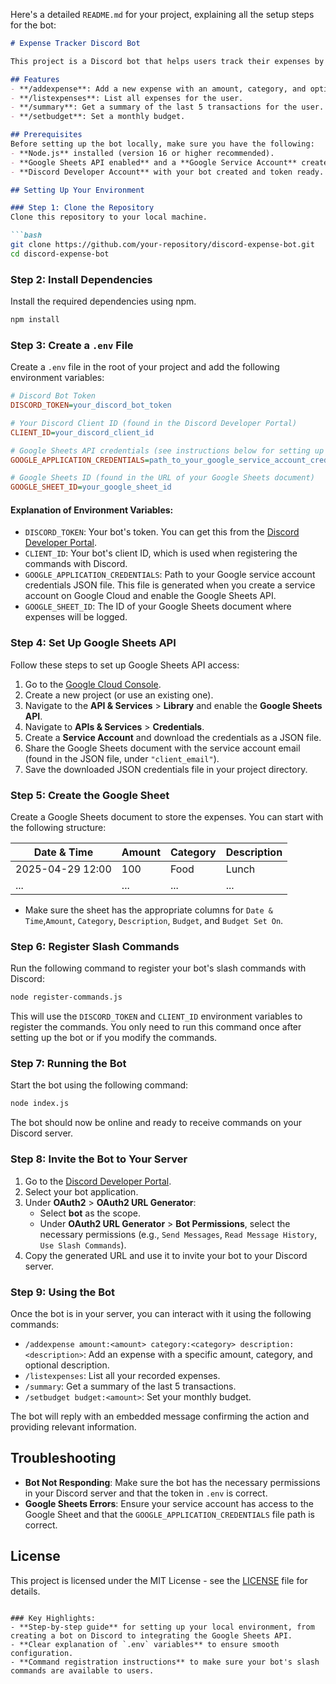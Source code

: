 Here's a detailed `README.md` for your project, explaining all the setup steps for the bot:

```markdown
# Expense Tracker Discord Bot

This project is a Discord bot that helps users track their expenses by logging them into Google Sheets. The bot allows users to add expenses, view all expenses, see a summary of the last 5 transactions, and set a monthly budget. The bot interacts with the user through slash commands and stores data in a Google Sheets document.

## Features
- **/addexpense**: Add a new expense with an amount, category, and optional description.
- **/listexpenses**: List all expenses for the user.
- **/summary**: Get a summary of the last 5 transactions for the user.
- **/setbudget**: Set a monthly budget.

## Prerequisites
Before setting up the bot locally, make sure you have the following:
- **Node.js** installed (version 16 or higher recommended).
- **Google Sheets API enabled** and a **Google Service Account** created to access the Sheets API.
- **Discord Developer Account** with your bot created and token ready.

## Setting Up Your Environment

### Step 1: Clone the Repository
Clone this repository to your local machine.

```bash
git clone https://github.com/your-repository/discord-expense-bot.git
cd discord-expense-bot
```

### Step 2: Install Dependencies
Install the required dependencies using npm.

```bash
npm install
```

### Step 3: Create a `.env` File
Create a `.env` file in the root of your project and add the following environment variables:

```ini
# Discord Bot Token
DISCORD_TOKEN=your_discord_bot_token

# Your Discord Client ID (found in the Discord Developer Portal)
CLIENT_ID=your_discord_client_id

# Google Sheets API credentials (see instructions below for setting up Google Sheets API)
GOOGLE_APPLICATION_CREDENTIALS=path_to_your_google_service_account_credentials.json

# Google Sheets ID (found in the URL of your Google Sheets document)
GOOGLE_SHEET_ID=your_google_sheet_id
```

#### Explanation of Environment Variables:
- `DISCORD_TOKEN`: Your bot's token. You can get this from the [Discord Developer Portal](https://discord.com/developers/applications).
- `CLIENT_ID`: Your bot's client ID, which is used when registering the commands with Discord.
- `GOOGLE_APPLICATION_CREDENTIALS`: Path to your Google service account credentials JSON file. This file is generated when you create a service account on Google Cloud and enable the Google Sheets API.
- `GOOGLE_SHEET_ID`: The ID of your Google Sheets document where expenses will be logged.

### Step 4: Set Up Google Sheets API
Follow these steps to set up Google Sheets API access:

1. Go to the [Google Cloud Console](https://console.cloud.google.com/).
2. Create a new project (or use an existing one).
3. Navigate to the **API & Services** > **Library** and enable the **Google Sheets API**.
4. Navigate to **APIs & Services** > **Credentials**.
5. Create a **Service Account** and download the credentials as a JSON file.
6. Share the Google Sheets document with the service account email (found in the JSON file, under `"client_email"`).
7. Save the downloaded JSON credentials file in your project directory.

### Step 5: Create the Google Sheet
Create a Google Sheets document to store the expenses. You can start with the following structure:

| Date & Time       | Amount | Category  | Description |
|-------------------|--------|-----------|-------------|
| 2025-04-29 12:00  | 100    | Food      | Lunch       |
| ...               | ...    | ...       | ...         |

- Make sure the sheet has the appropriate columns for `Date & Time`,`Amount`, `Category`, `Description`, `Budget`, and `Budget Set On`.

### Step 6: Register Slash Commands
Run the following command to register your bot's slash commands with Discord:

```bash
node register-commands.js
```

This will use the `DISCORD_TOKEN` and `CLIENT_ID` environment variables to register the commands. You only need to run this command once after setting up the bot or if you modify the commands.

### Step 7: Running the Bot
Start the bot using the following command:

```bash
node index.js
```

The bot should now be online and ready to receive commands on your Discord server.

### Step 8: Invite the Bot to Your Server
1. Go to the [Discord Developer Portal](https://discord.com/developers/applications).
2. Select your bot application.
3. Under **OAuth2** > **OAuth2 URL Generator**:
   - Select **bot** as the scope.
   - Under **OAuth2 URL Generator** > **Bot Permissions**, select the necessary permissions (e.g., `Send Messages`, `Read Message History`, `Use Slash Commands`).
4. Copy the generated URL and use it to invite your bot to your Discord server.

### Step 9: Using the Bot
Once the bot is in your server, you can interact with it using the following commands:

- `/addexpense amount:<amount> category:<category> description:<description>`: Add an expense with a specific amount, category, and optional description.
- `/listexpenses`: List all your recorded expenses.
- `/summary`: Get a summary of the last 5 transactions.
- `/setbudget budget:<amount>`: Set your monthly budget.

The bot will reply with an embedded message confirming the action and providing relevant information.

## Troubleshooting

- **Bot Not Responding**: Make sure the bot has the necessary permissions in your Discord server and that the token in `.env` is correct.
- **Google Sheets Errors**: Ensure your service account has access to the Google Sheet and that the `GOOGLE_APPLICATION_CREDENTIALS` file path is correct.

## License
This project is licensed under the MIT License - see the [LICENSE](LICENSE) file for details.
```

### Key Highlights:
- **Step-by-step guide** for setting up your local environment, from creating a bot on Discord to integrating the Google Sheets API.
- **Clear explanation of `.env` variables** to ensure smooth configuration.
- **Command registration instructions** to make sure your bot's slash commands are available to users.
